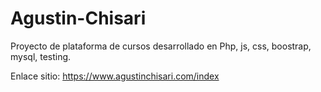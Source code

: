 # Agustin-Chisari
Proyecto de plataforma de cursos desarrollado en Php, js, css, boostrap, mysql, testing.

Enlace sitio: https://www.agustinchisari.com/index



